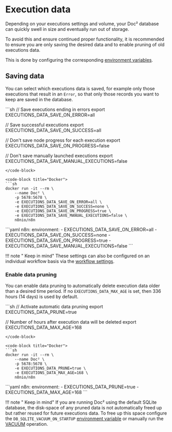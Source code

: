 # Execution data

Depending on your executions settings and volume, your Doc² database can quickly swell in size and eventually run out of storage. 

To avoid this and ensure continued proper functionality, it is recommended to ensure you are only saving the desired data and to enable pruning of old executions data.

This is done by configuring the corresponding [environment variables](/hosting/environment-variables/#executions).

## Saving data

You can select which executions data is saved, for example only those executions that result in an `Error`, so that only those records you want to keep are saved in the database.

<code-group>
<code-block title="npm">
```sh
// Save executions ending in errors
export EXECUTIONS_DATA_SAVE_ON_ERROR=all

// Save successful executions
export EXECUTIONS_DATA_SAVE_ON_SUCCESS=all

// Don't save node progress for each execution
export EXECUTIONS_DATA_SAVE_ON_PROGRESS=false

// Don't save manually launched executions
export EXECUTIONS_DATA_SAVE_MANUAL_EXECUTIONS=false
```
</code-block>

<code-block title="Docker">
```sh
docker run -it --rm \
	--name Doc² \
	-p 5678:5678 \
	-e EXECUTIONS_DATA_SAVE_ON_ERROR=all \
	-e EXECUTIONS_DATA_SAVE_ON_SUCCESS=none \
    -e EXECUTIONS_DATA_SAVE_ON_PROGRESS=true \
    -e EXECUTIONS_DATA_SAVE_MANUAL_EXECUTIONS=false \
	n8nio/n8n
```
</code-block>

<code-block title="docker-compose.yaml">
```yaml
n8n:
    environment:
      - EXECUTIONS_DATA_SAVE_ON_ERROR=all
	  - EXECUTIONS_DATA_SAVE_ON_SUCCESS=none
      - EXECUTIONS_DATA_SAVE_ON_PROGRESS=true
      - EXECUTIONS_DATA_SAVE_MANUAL_EXECUTIONS=false
```
</code-block>
</code-group>

!!! note " Keep in mind"
    These settings can also be configured on an individual workflow basis via the [workflow settings](/workflows/workflows/#workflow-settings).


### Enable data pruning

You can enable data pruning to automatically delete execution data older than a desired time period. If no `EXECUTIONS_DATA_MAX_AGE` is set, then 336 hours (14 days) is used by default.

<code-group>
<code-block title="npm">
```sh
// Activate automatic data pruning
export EXECUTIONS_DATA_PRUNE=true

// Number of hours after execution data will be deleted
export EXECUTIONS_DATA_MAX_AGE=168
```
</code-block>

<code-block title="Docker">
```sh
docker run -it --rm \
	--name Doc² \
	-p 5678:5678 \
	-e EXECUTIONS_DATA_PRUNE=true \
	-e EXECUTIONS_DATA_MAX_AGE=168 \
	n8nio/n8n
```
</code-block>

<code-block title="docker-compose.yaml">
```yaml
n8n:
    environment:
      - EXECUTIONS_DATA_PRUNE=true
      - EXECUTIONS_DATA_MAX_AGE=168
```
</code-block>
</code-group>

!!! note " Keep in mind"
    If you are running Doc² using the default SQLite database, the disk-space of any pruned data is not automatically freed up but rather reused for future executions data. To free up this space configure the `DB_SQLITE_VACUUM_ON_STARTUP` [environment variable](/hosting/environment-variables/#sqlite) or manually run the [VACUUM](https://www.sqlite.org/lang_vacuum.html) operation.
